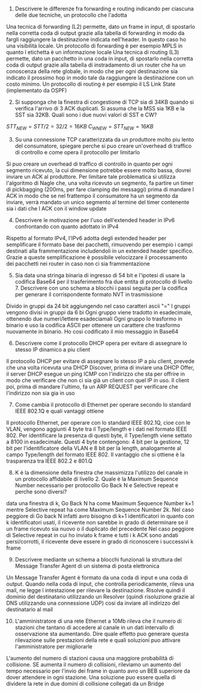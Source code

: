 1. Descrivere le differenze fra forwarding e routing indicando per ciascuna delle due tecniche, un protocollo che l'adotta

Una tecnica di forwarding (L2) permette, dato un frame in input, di spostarlo nella corretta coda di output grazie alla tabella di forwarding in modo da fargli raggiungere la destinazione indicata nell'header. In questo caso ho una visibilità locale. Un protocollo di forwarding è per esempio MPLS in quanto l etichetta è un informazione locale
Una tecnica di routing (L3) permette, dato un pacchetto in una coda in input, di spostarlo nella corretta coda di output grazie alla tabella di instradamento di un router che ha un conoscenza della rete globale, in modo che per ogni destinazione sia indicato il prossimo hop in modo tale da raggiungere la destinazione con un costo minimo. Un protocollo di routing è per esempio il LS Link State (implementato da OSPF)

2. Si supponga che la finestra di congestione di TCP sia di 34KB quando si verifica l'arrivo di 3 ACK duplicati. Si assuma che la MSS sia 1KB e la SST sia 32KB. Quali sono i due nuovi valori di SST e CW?

$STT_{NEW} = STT/2 = 32/2 = 16KB$
$C_{WNEW} = STT_{NEW} = 16KB$

3. Su una connessione TCP caratterizzata da un produttore molto piu lento del consumatore, spiegare perche si puo creare un'overhead di traffico di controllo e come opera il protocollo per limitarlo

Si puo creare un overhead di traffico di controllo in quanto per ogni segmento ricevuto, la cui dimensione potrebbe essere molto bassa, dovrei inviare un ACK al produttore. Per limitare tale problematica si utilizza l'algoritmo di Nagle che, una volta ricevuto un segmento, fa partire un timer di pickbagging (200ms, per fare clamping dei messaggi) prima di mandare l ACK in modo che se nel frattempo il consumatore ha un segmento da inviare, verrà mandato un unico segmento al termine del timer contenente sia i dati che l ACK con il window update

4. Descrivere le motivazione per l'uso dell'extended header in IPv6 confrontando con quanto adottato in IPv4

Rispetto al formato IPv4, l'IPv6 adotta degli extended header per semplificare il formato base dei pacchetti, rimuovendo per esempio i campi destinati alla frammentazione includendoli in un extended header specifico. Grazie a queste semplificazione è possibile velocizzare il processamento dei pacchetti nei router in caso non ci sia frammentazione

5. Sia data una stringa binaria di ingresso di 54 bit e l'ipotesi di usare la codifica Base64 per il trasferimento fra due entita di protocollo di livello 7. Descrivere con uno schema a blocchi i passi seguita per la codifica per generare il corrispondente formato NVT in trasmissione 

Divido in gruppi da 24 bit aggiungendo nel caso caratteri ascii "="
I gruppi vengono divisi in gruppi da 6 bi
Ogni gruppo viene tradotto in esadecimale, ottenendo due numeri/lettere esadeciamali
Ogni gruppo lo trasformo in binario e uso la codifica ASCII per ottenere un carattere che trasformo nuovamente in binario. Ho cosi codificato il mio messaggio in Base64

6. Descrivere come il protocollo DHCP opera per evitare di assegnare lo stesso IP dinamico a piu client

Il protocollo DHCP per evitare di assegnare lo stesso IP a piu client, prevede che una volta ricevuta una DHCP Discover, prima di inviare una DHCP Offer, il server DHCP esegue un ping ICMP con l'indirizzo che sta per offrire in modo che verificare che non ci sia già un client con quel IP in uso.
Il client poi, prima di mandare l'ultimo, fa un ARP REQUEST per verificare che l'indirizzo non sia gia in uso

7. Come cambia il protocollo di Ethernet per operare secondo lo standard IEEE 802.1Q e quali vantaggi ottiene

Il protocollo Ethernet, per operare con lo standard IEEE 802.1Q, cioe con le VLAN, vengono aggiunti 4 byte tra il Type/length e i dati nel formato IEEE 802. Per identificare la presenza di questi byte, il Type/length viene settato a 8100 in esadecimale.
Questi 4 byte contengono: 4 bit per la gestione, 12 bit per l'identificatore della VLAN e 8 bit per la length, analogamente al campo Type/length del formato IEEE 802.
Il vantaggio che si ottiene è la trasparenza tra IEEE 802.2 e 801.Q

8. K è la dimensione della finestra che massimizza l'utilizzo del canale in un protocollo affidabile di livello 2. Quale è la Maximum Sequence Number necessario per protocollo Go Back N e Selective repeat e perche sono diversi?

data una finestra di k, Go Back N ha come Maximum Sequence Number k+1 mentre Selective repeat ha come Maximum Sequence Number 2k.
Nel caso peggiore di Go back N infatti avro bisogno di k+1 identificatori in quanto con k identificatori usati, il ricevente non sarebbe in grado di determinare se il un frame ricevuto sia nuovo o il duplicato del precedente
Nel caso peggiore di Selective repeat in cui ho inviato k frame e tutti i k ACK sono andati persi/corrotti, il ricevente deve essere in grado di riconoscere i successivi k frame

9. Descrivere mediante un schema a blocchi funzionali la struttura del Message Transfer Agent di un sistema di posta elettronica

Un Message Transfer Agent è formato da una coda di input e una coda di output.
Quando nella coda di input, che controlla periodicamente, rileva una mail, ne legge l intestazione per rilevare la destinazione. Risolve quindi il dominio del destinatario utilizzando un Resolver (quindi risoluzione grazie al DNS utilizzando una connessione UDP) cosi da inviare all indirizzo del destinatario al mail

10. L'amministratore di una rete Ethernet a 10Mb rileva che il numero di stazioni che tantano di accedere al canale in un dati intervallo di osservazione sta aumentando. Dire quale effetto puo generare questa rilevazione sulle prestazioni della rete e quali soluzioni puo attivare l'amministratore per migliorarle

L'aumento del numero di stazioni causa una maggiore probabilità di collisione. SE aumenta il numero di collisioni, rileviamo un aumento del tempo necessario per l'invio dei frame in quanto avro un BEB superiore da dover attendere in ogni stazione. Una soluzione puo essere quella di dividere la rete in due domini di collisione collegati da un Bridge